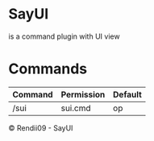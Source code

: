 # SayUI
is a command plugin with UI view

# Commands
Command | Permission | Default
------- | ---------- | --------
/sui | sui.cmd | op

© Rendii09 - SayUI
